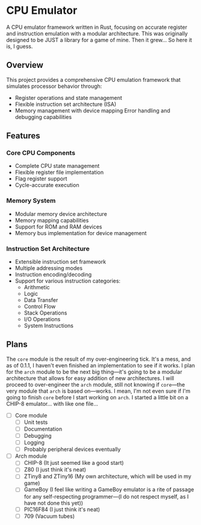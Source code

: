 # CPU Emulator

A CPU emulator framework written in Rust, focusing on accurate register and instruction emulation with a modular architecture. This was originally designed to be JUST a library for a game of mine. Then it grew... So here it is, I guess.

## Overview

This project provides a comprehensive CPU emulation framework that simulates processor behavior through:

- Register operations and state management
- Flexible instruction set architecture (ISA)
- Memory management with device mapping
  Error handling and debugging capabilities

## Features

### Core CPU Components

- Complete CPU state management
- Flexible register file implementation
- Flag register support
- Cycle-accurate execution

### Memory System

- Modular memory device architecture
- Memory mapping capabilities
- Support for ROM and RAM devices
- Memory bus implementation for device management

### Instruction Set Architecture

- Extensible instruction set framework
- Multiple addressing modes
- Instruction encoding/decoding
- Support for various instruction categories:
  - Arithmetic
  - Logic
  - Data Transfer
  - Control Flow
  - Stack Operations
  - I/O Operations
  - System Instructions

## Plans

The `core` module is the result of my over-engineering tick. It's a mess, and as of 0.1.1, I haven't even finished an implementation to see if it works. I plan for the `arch` module to be the next big thing—it's going to be a modular architecture that allows for easy addition of new architectures. I will proceed to over-engineer the `arch` module, still not knowing if `core`—the very module that `arch` is based on—works. I mean, I'm not even sure if I'm going to finish `core` before I start working on `arch`. I started a little bit on a CHIP-8 emulator... with like one file...

- [ ] Core module
  - [ ] Unit tests
  - [ ] Documentation
  - [ ] Debugging
  - [ ] Logging
  - [ ] Probably peripheral devices eventually
- [ ] Arch module
  - [ ] CHIP-8 (It just seemed like a good start)
  - [ ] Z80 (I just think it's neat)
  - [ ] ZTiny8 and ZTiny16 (My own architecture, which will be used in my game)
  - [ ] GameBoy (I feel like writing a GameBoy emulator is a rite of passage for any self-respecting programmer—(I do not respect myself, as I have not done this yet))
  - [ ] PIC16F84 (I just think it's neat)
  - [ ] 709 (Vacuum tubes)
